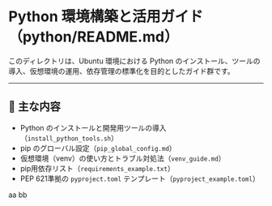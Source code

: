 # Python 環境構築と活用ガイド（python/README.md）

このディレクトリは、Ubuntu 環境における Python のインストール、ツールの導入、仮想環境の運用、依存管理の標準化を目的としたガイド群です。

---

## 🐍 主な内容

- Python のインストールと開発用ツールの導入（`install_python_tools.sh`）
- pip のグローバル設定（`pip_global_config.md`）
- 仮想環境（venv）の使い方とトラブル対処法（`venv_guide.md`）
- pip用依存リスト（`requirements_example.txt`）
- PEP 621準拠の `pyproject.toml` テンプレート（`pyproject_example.toml`）

aa
bb
